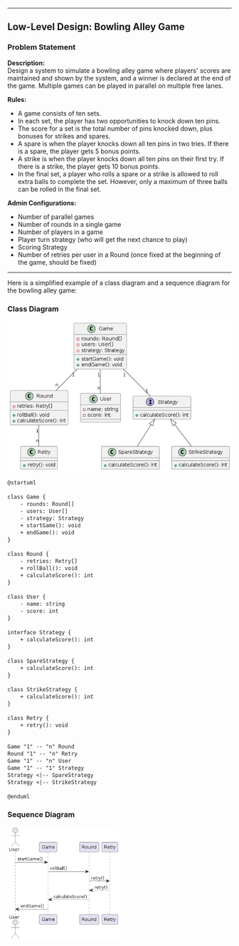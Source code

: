 
---

## Low-Level Design: Bowling Alley Game


### Problem Statement

**Description:**  
Design a system to simulate a bowling alley game where players' scores are maintained and shown by the system, and a winner is declared at the end of the game. Multiple games can be played in parallel on multiple free lanes.

**Rules:**
- A game consists of ten sets.
- In each set, the player has two opportunities to knock down ten pins.
- The score for a set is the total number of pins knocked down, plus bonuses for strikes and spares.
- A spare is when the player knocks down all ten pins in two tries. If there is a spare, the player gets 5 bonus points.
- A strike is when the player knocks down all ten pins on their first try. If there is a strike, the player gets 10 bonus points.
- In the final set, a player who rolls a spare or a strike is allowed to roll extra balls to complete the set. However, only a maximum of three balls can be rolled in the final set.

**Admin Configurations:**
- Number of parallel games
- Number of rounds in a single game
- Number of players in a game
- Player turn strategy (who will get the next chance to play)
- Scoring Strategy
- Number of retries per user in a Round (once fixed at the beginning of the game, should be fixed)


---

Here is a simplified example of a class diagram and a sequence diagram for the bowling alley game:

### Class Diagram

<img src="https://github.com/meghnadsaha/practice-low-level-design/blob/master/src/com/lld/medium/resource/Bowling%20Alley%20Game-class%20diagram.png?raw=true"/>

```plantuml
@startuml

class Game {
    - rounds: Round[]
    - users: User[]
    - strategy: Strategy
    + startGame(): void
    + endGame(): void
}

class Round {
    - retries: Retry[]
    + rollBall(): void
    + calculateScore(): int
}

class User {
    - name: string
    - score: int
}

interface Strategy {
    + calculateScore(): int
}

class SpareStrategy {
    + calculateScore(): int
}

class StrikeStrategy {
    + calculateScore(): int
}

class Retry {
    + retry(): void
}

Game "1" -- "n" Round
Round "1" -- "n" Retry
Game "1" -- "n" User
Game "1" -- "1" Strategy
Strategy <|-- SpareStrategy
Strategy <|-- StrikeStrategy

@enduml
```

### Sequence Diagram
<img src="https://github.com/meghnadsaha/practice-low-level-design/blob/master/src/com/lld/medium/resource/Bowling%20Alley%20Game-Sequence%20Diagram.png?raw=true" width="50%"/>

